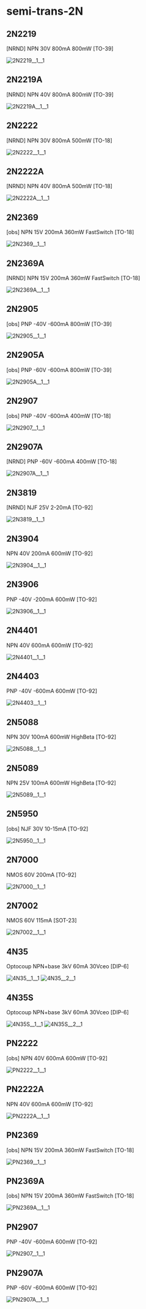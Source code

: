 # semi-trans-2N

## 2N2219
[NRND] NPN 30V 800mA 800mW [TO-39]

![2N2219__1__1](/preview/images/semi-trans-NXP__BFR540__1__1.png?raw=true) 

## 2N2219A
[NRND] NPN 40V 800mA 800mW [TO-39]

![2N2219A__1__1](/preview/images/semi-trans-NXP__BFR540__1__1.png?raw=true) 

## 2N2222
[NRND] NPN 30V 800mA 500mW [TO-18]

![2N2222__1__1](/preview/images/semi-trans-NXP__BFR540__1__1.png?raw=true) 

## 2N2222A
[NRND] NPN 40V 800mA 500mW [TO-18]

![2N2222A__1__1](/preview/images/semi-trans-NXP__BFR540__1__1.png?raw=true) 

## 2N2369
[obs] NPN 15V 200mA 360mW FastSwitch [TO-18]

![2N2369__1__1](/preview/images/semi-trans-NXP__BFR540__1__1.png?raw=true) 

## 2N2369A
[NRND] NPN 15V 200mA 360mW FastSwitch [TO-18]

![2N2369A__1__1](/preview/images/semi-trans-NXP__BFR540__1__1.png?raw=true) 

## 2N2905
[obs] PNP -40V -600mA 800mW [TO-39]

![2N2905__1__1](/preview/images/semi-trans-NXP__BFT92W__1__1.png?raw=true) 

## 2N2905A
[obs] PNP -60V -600mA 800mW [TO-39]

![2N2905A__1__1](/preview/images/semi-trans-NXP__BFT92W__1__1.png?raw=true) 

## 2N2907
[obs] PNP -40V -600mA 400mW [TO-18]

![2N2907__1__1](/preview/images/semi-trans-NXP__BFT92W__1__1.png?raw=true) 

## 2N2907A
[NRND] PNP -60V -600mA 400mW [TO-18]

![2N2907A__1__1](/preview/images/semi-trans-NXP__BFT92W__1__1.png?raw=true) 

## 2N3819
[NRND] NJF 25V 2-20mA [TO-92]

![2N3819__1__1](/preview/images/semi-trans-misc__BSR56__1__1.png?raw=true) 

## 2N3904
NPN 40V 200mA 600mW [TO-92]

![2N3904__1__1](/preview/images/semi-trans-NXP__BFR540__1__1.png?raw=true) 

## 2N3906
PNP -40V -200mA 600mW [TO-92]

![2N3906__1__1](/preview/images/semi-trans-NXP__BFT92W__1__1.png?raw=true) 

## 2N4401
NPN 40V 600mA 600mW [TO-92]

![2N4401__1__1](/preview/images/semi-trans-NXP__BFR540__1__1.png?raw=true) 

## 2N4403
PNP -40V -600mA 600mW [TO-92]

![2N4403__1__1](/preview/images/semi-trans-NXP__BFT92W__1__1.png?raw=true) 

## 2N5088
NPN 30V 100mA 600mW HighBeta [TO-92]

![2N5088__1__1](/preview/images/semi-trans-NXP__BFR540__1__1.png?raw=true) 

## 2N5089
NPN 25V 100mA 600mW HighBeta [TO-92]

![2N5089__1__1](/preview/images/semi-trans-NXP__BFR540__1__1.png?raw=true) 

## 2N5950
[obs] NJF 30V 10-15mA [TO-92]

![2N5950__1__1](/preview/images/semi-trans-misc__BSR56__1__1.png?raw=true) 

## 2N7000
NMOS 60V 200mA [TO-92]

![2N7000__1__1](/preview/images/semi-trans-NXP__2N7002PW__1__1.png?raw=true) 

## 2N7002
NMOS 60V 115mA [SOT-23]

![2N7002__1__1](/preview/images/semi-trans-NXP__2N7002PW__1__1.png?raw=true) 

## 4N35
Optocoup NPN+base 3kV 60mA 30Vceo [DIP-6]

![4N35__1__1](/preview/images/semi-trans-2N__4N35__1__1.png?raw=true) 
![4N35__2__1](/preview/images/semi-trans-2N__4N35__2__1.png?raw=true) 

## 4N35S
Optocoup NPN+base 3kV 60mA 30Vceo [DIP-6]

![4N35S__1__1](/preview/images/semi-trans-2N__4N35__1__1.png?raw=true) 
![4N35S__2__1](/preview/images/semi-trans-2N__4N35__2__1.png?raw=true) 

## PN2222
[obs] NPN 40V 600mA 600mW [TO-92]

![PN2222__1__1](/preview/images/semi-trans-NXP__BFR540__1__1.png?raw=true) 

## PN2222A
NPN 40V 600mA 600mW [TO-92]

![PN2222A__1__1](/preview/images/semi-trans-NXP__BFR540__1__1.png?raw=true) 

## PN2369
[obs] NPN 15V 200mA 360mW FastSwitch [TO-18]

![PN2369__1__1](/preview/images/semi-trans-NXP__BFR540__1__1.png?raw=true) 

## PN2369A
[obs] NPN 15V 200mA 360mW FastSwitch [TO-18]

![PN2369A__1__1](/preview/images/semi-trans-NXP__BFR540__1__1.png?raw=true) 

## PN2907
PNP -40V -600mA 600mW [TO-92]

![PN2907__1__1](/preview/images/semi-trans-NXP__BFT92W__1__1.png?raw=true) 

## PN2907A
PNP -60V -600mA 600mW [TO-92]

![PN2907A__1__1](/preview/images/semi-trans-NXP__BFT92W__1__1.png?raw=true) 


